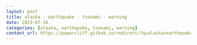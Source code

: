 ```yaml
---
layout: post
title: alaska · earthquake · tsunami · warning
date: 2023-07-16
categories: [alaska, earthquake, tsunami, warning]
content_url: https://papercliff.github.io/redirect/?q=alaska+earthquake+tsunami+warning&tbs=cdr:1,cd_min:7/15/2023,cd_max:7/17/2023
---
```

